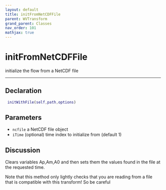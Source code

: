 ```yaml
---
layout: default
title: initFromNetCDFFile
parent: WVTransform
grand_parent: Classes
nav_order: 101
mathjax: true
---
```


#  initFromNetCDFFile

initialize the flow from a NetCDF file


---

## Declaration
```matlab
 initWithFile(self,path,options)
```
## Parameters
+ `ncfile`  a NetCDF file object
+ `iTime`  (optional) time index to initialize from (default 1)

## Discussion

  Clears variables Ap,Am,A0 and then sets them the values found in the file
  at the requested time.
  
  Note that this method only lightly checks that you are reading from a
  file that is compatible with this transform! So be careful
  
        
